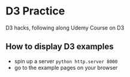 # D3 Practice
D3 hacks, following along Udemy Course on D3

## How to display D3 examples
- spin up a server
```python http.server 8000```
- go to the example pages on your browser